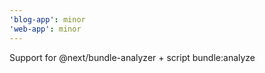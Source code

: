```yaml
---
'blog-app': minor
'web-app': minor
---
```


Support for @next/bundle-analyzer + script bundle:analyze

